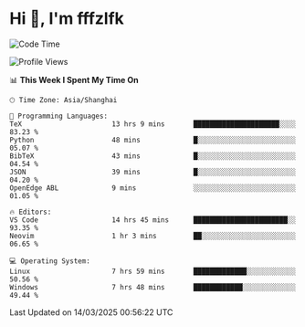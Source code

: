 # Hi 👋, I'm fffzlfk

<!--START_SECTION:waka-->
![Code Time](http://img.shields.io/badge/Code%20Time-1%2C290%20hrs%2016%20mins-blue)

![Profile Views](http://img.shields.io/badge/Profile%20Views-0-blue)

📊 **This Week I Spent My Time On** 

```text
🕑︎ Time Zone: Asia/Shanghai

💬 Programming Languages: 
TeX                      13 hrs 9 mins       █████████████████████░░░░   83.23 % 
Python                   48 mins             █░░░░░░░░░░░░░░░░░░░░░░░░   05.07 % 
BibTeX                   43 mins             █░░░░░░░░░░░░░░░░░░░░░░░░   04.54 % 
JSON                     39 mins             █░░░░░░░░░░░░░░░░░░░░░░░░   04.20 % 
OpenEdge ABL             9 mins              ░░░░░░░░░░░░░░░░░░░░░░░░░   01.05 % 

🔥 Editors: 
VS Code                  14 hrs 45 mins      ███████████████████████░░   93.35 % 
Neovim                   1 hr 3 mins         ██░░░░░░░░░░░░░░░░░░░░░░░   06.65 % 

💻 Operating System: 
Linux                    7 hrs 59 mins       █████████████░░░░░░░░░░░░   50.56 % 
Windows                  7 hrs 48 mins       ████████████░░░░░░░░░░░░░   49.44 % 
```


 Last Updated on 14/03/2025 00:56:22 UTC
<!--END_SECTION:waka-->
